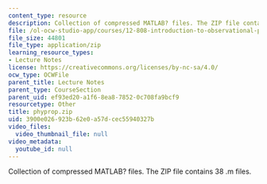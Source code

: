 ```yaml
---
content_type: resource
description: Collection of compressed MATLAB? files. The ZIP file contains 38 .m files.
file: /ol-ocw-studio-app/courses/12-808-introduction-to-observational-physical-oceanography-fall-2004/3900e026923b62e0a57dcec55940327b_phyprop.zip
file_size: 44801
file_type: application/zip
learning_resource_types:
- Lecture Notes
license: https://creativecommons.org/licenses/by-nc-sa/4.0/
ocw_type: OCWFile
parent_title: Lecture Notes
parent_type: CourseSection
parent_uid: ef93ed20-a1f6-8ea8-7852-0c708fa9bcf9
resourcetype: Other
title: phyprop.zip
uid: 3900e026-923b-62e0-a57d-cec55940327b
video_files:
  video_thumbnail_file: null
video_metadata:
  youtube_id: null
---
```

Collection of compressed MATLAB? files. The ZIP file contains 38 .m files.